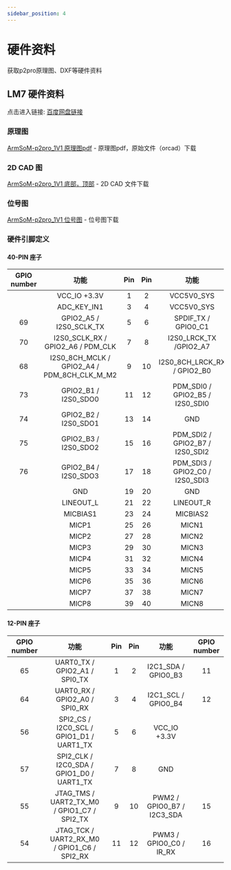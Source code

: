 ```yaml
---
sidebar_position: 4
---
```


# 硬件资料

获取p2pro原理图、DXF等硬件资料

## LM7 硬件资料

点击进入链接: [百度网盘链接](https://pan.baidu.com/s/1YzTRiSsw2eJ0UFLxHJ7B-A?pwd=arms )

### 原理图

[ArmSoM-p2pro_1V1 原理图pdf](https://pan.baidu.com/s/1DV2GP11qEcxgJsmts5LtuA?pwd=arms ) - 原理图pdf，原始文件（orcad）下载

### 2D CAD 图

[ArmSoM-p2pro_1V1 底部，顶部](https://pan.baidu.com/s/1REHKRQTdJgXPO_1bWNB5Wg?pwd=arms) - 2D CAD 文件下载

### 位号图

[ArmSoM-p2pro_1V1 位号图](https://pan.baidu.com/s/1XvIFdjdpIluafuSrsSZUcg?pwd=arms ) -  位号图下载

### 硬件引脚定义

#### 40-PIN 座子

<div className='gpio_style'>

| GPIO number |  功能 |   Pin    |  Pin     |  功能  | GPIO number |
 :-----------: | :-------------: | :--------: | :--------: | :--------: | :------------: | 
|             |   VCC_IO +3.3V   | <div className='red'>1</div>  |  <div className='red'>2</div>   |  VCC5V0_SYS  |             |
|          | ADC_KEY_IN1 | <div className='yellow'>3</div>  |  <div className='red'>4</div>   |   VCC5V0_SYS    |             |
|     69     | GPIO2_A5 / I2S0_SCLK_TX |  <div className='yellow'>5</div>  | <div className='green'>6</div>  |    SPDIF_TX / GPIO0_C1    |   17     | 
|     70     | I2S0_SCLK_RX / GPIO2_A6 / PDM_CLK |  <div className='yellow'>7</div>  | <div className='yellow'>8</div>  |  I2S0_LRCK_TX /GPIO2_A7 |     71      |
|     68     |   I2S0_8CH_MCLK / GPIO2_A4 / PDM_8CH_CLK_M_M2 |  <div className='yellow'>9</div>  | <div className='yellow'>10</div> |  I2S0_8CH_LRCK_RX / GPIO2_B0 |    72      |
|     73     |  GPIO2_B1 / I2S0_SDO0  | <div className='yellow'>11</div>  | <div className='yellow'>12</div> | PDM_SDI0 /  GPIO2_B5 / I2S0_SDI0 |     77     |
|     74     |   GPIO2_B2 / I2S0_SDO1 | <div className='yellow'>13</div>  | <div className='yellow'>14</div> |    GND     |             |
|     75     |   GPIO2_B3 / I2S0_SDO2 | <div className='yellow'>15</div>  | <div className='yellow'>16</div> |  PDM_SDI2 / GPIO2_B7 / I2S0_SDI2   |     79     |
|     76     |   GPIO2_B4 / I2S0_SDO3 | <div className='yellow'>17</div> | <div className='yellow'>18</div> |  PDM_SDI3 / GPIO2_C0 / I2S0_SDI3 |    80     |
|            |    GND | <div className='black'>19</div>  | <div className='black'>20</div> |    GND     |             |
|            | LINEOUT_L  | <div className='green'>21</div>  | <div className='green'>22</div> | LINEOUT_R          |             |
|           | MICBIAS1  | <div className='green'>23</div>  | <div className='green'>24</div> |  MICBIAS2 |           |
|             |   MICP1    | <div className='green'>25</div>  | <div className='green'>26</div> |  MICN1 |           |
|          | MICP2  |  <div className='green'>27</div>  | <div className='green'>28</div>  |  MICN2  | |
|          | MICP3 | <div className='green'>29</div>  | <div className='green'>30</div> |    MICN3     |          |
|          | MICP4  | <div className='green'>31</div>  | <div className='green'>32</div> | MICN4  |         |
|          | MICP5  | <div className='green'>33</div>  | <div className='green'>34</div> | MICN5     |             |
|          | MICP6  | <div className='green'>35</div>  | <div className='green'>36</div> | MICN6 |          |
|          | MICP7 | <div className='green'>37</div>  | <div className='green'>38</div> |  MICN7   |          |
|          |   MICP8    | <div className='green'>39</div>  | <div className='green'>40</div> |   MICN8  |          |

</div>

#### 12-PIN 座子

<div className='gpio_style'>

| GPIO number |  功能 |   Pin    |  Pin     |  功能  | GPIO number |
 :-----------: | :-------------: | :--------: | :--------: | :--------: | :------------: | 
|     65   | UART0_TX / GPIO2_A1 / SPI0_TX   | <div className='green'>1</div>  |  <div className='blue'>2</div>   |  I2C1_SDA / GPIO0_B3  |   11      |
|     64   | UART0_RX / GPIO2_A0 / SPI0_RX   | <div className='green'>3</div>  |  <div className='blue'>4</div>   |   I2C1_SCL / GPIO0_B4    |  12  |
|     56   | SPI2_CS / I2C0_SCL / GPIO1_D1 / UART1_TX |  <div className='green'>5</div>  | <div className='red'>6</div>  |   VCC_IO +3.3V   |        | 
|     57   | SPI2_CLK / I2C0_SDA / GPIO1_D0 / UART1_TX |  <div className='green'>7</div>  | <div className='black'>8</div>  |  GND |           |
|     55   | JTAG_TMS / <div className='orange-txt'>UART2_TX_M0</div> / GPIO1_C7 / SPI2_TX |  <div className='yellow'>9</div>  | <div className='yellow'>10</div> |  PWM2 / GPIO0_B7 / I2C3_SDA |    15  |
|     54     |  JTAG_TCK / <div className='orange-txt'>UART2_RX_M0</div> / GPIO1_C6 / SPI2_RX  | <div className='yellow'>11</div>  | <div className='yellow'>12</div> | PWM3 /  GPIO0_C0 / IR_RX |     16     |

</div>

